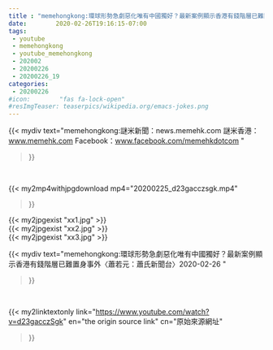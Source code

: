 ```yaml
---
title : "memehongkong:環球形勢急劇惡化唯有中國獨好？最新案例顯示香港有錢階層已難置身事外〈蕭若元：蕭氏新聞台〉2020-02-26 "
date:        2020-02-26T19:16:15-07:00
tags:
 - youtube
 - memehongkong
 - youtube_memehongkong
 - 202002
 - 20200226
 - 20200226_19
categories:
 - 20200226
#icon:        "fas fa-lock-open"
#resImgTeaser: teaserpics/wikipedia.org/emacs-jokes.png
---
```


{{< mydiv text="memehongkong:謎米新聞：news.memehk.com 謎米香港： www.memehk.com Facebook：www.facebook.com/memehkdotcom "
>}}
<br>


{{< my2mp4withjpgdownload mp4="20200225_d23gacczsgk.mp4"
>}}

{{< my2jpgexist "xx1.jpg" >}}<br>
{{< my2jpgexist "xx2.jpg" >}}<br>
{{< my2jpgexist "xx3.jpg" >}}<br>



{{< mydiv text="memehongkong:環球形勢急劇惡化唯有中國獨好？最新案例顯示香港有錢階層已難置身事外〈蕭若元：蕭氏新聞台〉2020-02-26 "
>}}
<br>

{{< my2linktextonly link="https://www.youtube.com/watch?v=d23gacczSgk"
en="the origin source link" cn="原始來源網址"
>}}


<br>

